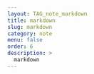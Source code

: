 ```yaml
---
layout: TAG_note_markdown
title: markdown
slug: markdown
category: note
menu: false
order: 6
description: >
  markdown
---
```

